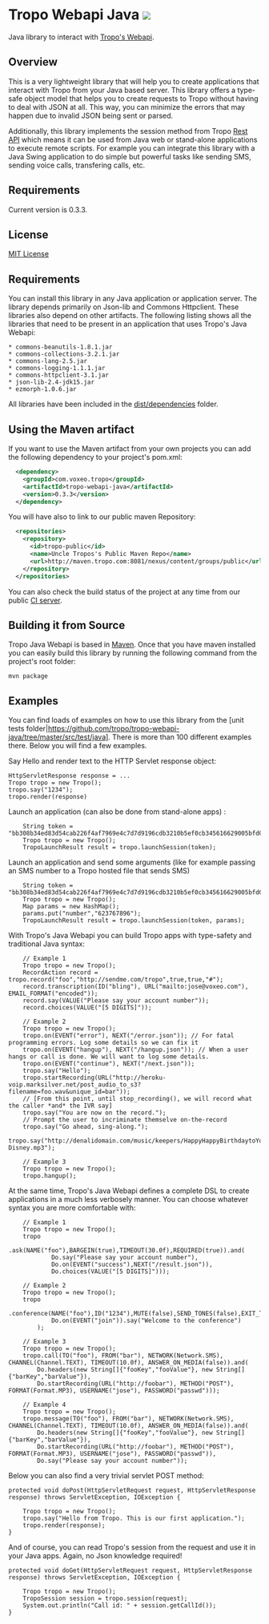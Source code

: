 Tropo Webapi Java <img src="http://hudson.voxeolabs.com/hudson/job/Tropo%202/lastSuccessfulBuild/buildStatus"/>
==============

Java library to interact with [Tropo's Webapi](https://www.tropo.com/docs/webapi/new_tropo_web_api_overview.htm).

Overview
--------

This is a very lightweight library that will help you to create applications that interact with Tropo from your Java based server. This library offers a type-safe object model that helps you to create requests to Tropo without having to deal with JSON at all. This way, you can minimize the errors that may happen due to invalid JSON being sent or parsed.

Additionally, this library implements the session method from Tropo [Rest API](https://www.tropo.com/docs/rest/rest_api.htm) which means it can be used from Java web or stand-alone applications to execute remote scripts. For example you can integrate this library with a Java Swing application to do simple but powerful tasks like sending SMS, sending voice calls, transfering calls, etc.

Requirements
------------

Current version is 0.3.3.

License
------------

[MIT License](https://github.com/tropo/tropo-webapi-java/blob/master/LICENSE)

Requirements
------------

You can install this library in any Java application or application server. The library depends primarily on Json-lib and Commons Httpclient. These libraries also depend on other artifacts. The following listing shows all the libraries that need to be present in an application that uses Tropo's Java Webapi:

	* commons-beanutils-1.8.1.jar
	* commons-collections-3.2.1.jar
	* commons-lang-2.5.jar
	* commons-logging-1.1.1.jar
	* commons-httpclient-3.1.jar
	* json-lib-2.4-jdk15.jar
	* ezmorph-1.0.6.jar

All libraries have been included in the [dist/dependencies](https://github.com/tropo/tropo-webapi-java/tree/master/dist/dependencies) folder.

Using the Maven artifact
------------------------

If you want to use the Maven artifact from your own projects you can add the following dependency to your project's pom.xml:

```xml
  <dependency>
    <groupId>com.voxeo.tropo</groupId>
    <artifactId>tropo-webapi-java</artifactId>
    <version>0.3.3</version>
  </dependency>
```

You will have also to link to our public maven Repository:

```xml
  <repositories>
    <repository>
      <id>tropo-public</id>
      <name>Uncle Tropos's Public Maven Repo</name>
      <url>http://maven.tropo.com:8081/nexus/content/groups/public</url>
    </repository>
  </repositories>
```

You can also check the build status of the project at any time from our public [CI server](http://ci.voxeolabs.net/jenkins/job/tropo-java-webapi/).

Building it from Source
------------------------

Tropo Java Webapi is based in [Maven](http://maven.apache.org). Once that you have maven installed you can easily build this library by running the following command from the project's root folder:

    mvn package

Examples
--------

You can find loads of examples on how to use this library from the [unit tests folder|https://github.com/tropo/tropo-webapi-java/tree/master/src/test/java]. There is more than 100 different examples there. Below you will find a few examples.

Say Hello and render text to the HTTP Servlet response object:

    HttpServletResponse response = ...
    Tropo tropo = new Tropo();
    tropo.say("1234");
    tropo.render(response)

Launch an application (can also be done from stand-alone apps) :

		String token = "bb308b34ed83d54cab226f4af7969e4c7d7d9196cdb3210b5ef0cb345616629005bfd05efe3f4409cd496ca2";
		Tropo tropo = new Tropo();
		TropoLaunchResult result = tropo.launchSession(token);

Launch an application and send some arguments (like for example passing an SMS number to a Tropo hosted file that sends SMS)

		String token = "bb308b34ed83d54cab226f4af7969e4c7d7d9196cdb3210b5ef0cb345616629005bfd05efe3f4409cd496ca2";
		Tropo tropo = new Tropo();
		Map params = new HashMap();
		params.put("number","623767896");
		TropoLaunchResult result = tropo.launchSession(token, params);

With Tropo's Java Webapi you can build Tropo apps with type-safety and traditional Java syntax:

		// Example 1
		Tropo tropo = new Tropo();
		RecordAction record = tropo.record("foo","http://sendme.com/tropo",true,true,"#");
		record.transcription(ID("bling"), URL("mailto:jose@voxeo.com"), EMAIL_FORMAT("encoded"));
		record.say(VALUE("Please say your account number"));
		record.choices(VALUE("[5 DIGITS]"));

		// Example 2
		Tropo tropo = new Tropo();
		tropo.on(EVENT("error"), NEXT("/error.json")); // For fatal programming errors. Log some details so we can fix it
		tropo.on(EVENT("hangup"), NEXT("/hangup.json")); // When a user hangs or call is done. We will want to log some details.
		tropo.on(EVENT("continue"), NEXT("/next.json"));
		tropo.say("Hello");
		tropo.startRecording(URL("http://heroku-voip.marksilver.net/post_audio_to_s3?filename=foo.wav&unique_id=bar"));
		// [From this point, until stop_recording(), we will record what the caller *and* the IVR say]
		tropo.say("You are now on the record.");
		// Prompt the user to incriminate themselve on-the-record
		tropo.say("Go ahead, sing-along.");
		tropo.say("http://denalidomain.com/music/keepers/HappyHappyBirthdaytoYou-Disney.mp3");

		// Example 3
		Tropo tropo = new Tropo();
		tropo.hangup();

At the same time, Tropo's Java Webapi defines a complete DSL to create applications in a much less verbosely manner. You can choose whatever syntax you are more comfortable with:

		// Example 1
		Tropo tropo = new Tropo();
		tropo
			.ask(NAME("foo"),BARGEIN(true),TIMEOUT(30.0f),REQUIRED(true)).and(
				Do.say("Please say your account number"),
				Do.on(EVENT("success"),NEXT("/result.json")),
				Do.choices(VALUE("[5 DIGITS]")));

		// Example 2
		Tropo tropo = new Tropo();
		tropo
			.conference(NAME("foo"),ID("1234"),MUTE(false),SEND_TONES(false),EXIT_TONE("#")).and(
				Do.on(EVENT("join")).say("Welcome to the conference")
			);

		// Example 3
		Tropo tropo = new Tropo();
		tropo.call(TO("foo"), FROM("bar"), NETWORK(Network.SMS), CHANNEL(Channel.TEXT), TIMEOUT(10.0f), ANSWER_ON_MEDIA(false)).and(
			Do.headers(new String[]{"fooKey","fooValue"}, new String[]{"barKey","barValue"}),
			Do.startRecording(URL("http://foobar"), METHOD("POST"), FORMAT(Format.MP3), USERNAME("jose"), PASSWORD("passwd")));

		// Example 4
		Tropo tropo = new Tropo();
		tropo.message(TO("foo"), FROM("bar"), NETWORK(Network.SMS), CHANNEL(Channel.TEXT), TIMEOUT(10.0f), ANSWER_ON_MEDIA(false)).and(
			Do.headers(new String[]{"fooKey","fooValue"}, new String[]{"barKey","barValue"}),
			Do.startRecording(URL("http://foobar"), METHOD("POST"), FORMAT(Format.MP3), USERNAME("jose"), PASSWORD("passwd")),
			Do.say("Please say your account number"));


Below you can also find a very trivial servlet POST method:

	protected void doPost(HttpServletRequest request, HttpServletResponse response) throws ServletException, IOException {

		Tropo tropo = new Tropo();
		tropo.say("Hello from Tropo. This is our first application.");
		tropo.render(response);
	}

And of course, you can read Tropo's session from the request and use it in your Java apps. Again, no Json knowledge required!

	protected void doGet(HttpServletRequest request, HttpServletResponse response) throws ServletException, IOException {

		Tropo tropo = new Tropo();
		TropoSession session = tropo.session(request);
		System.out.println("Call id: " + session.getCallId());
	}
